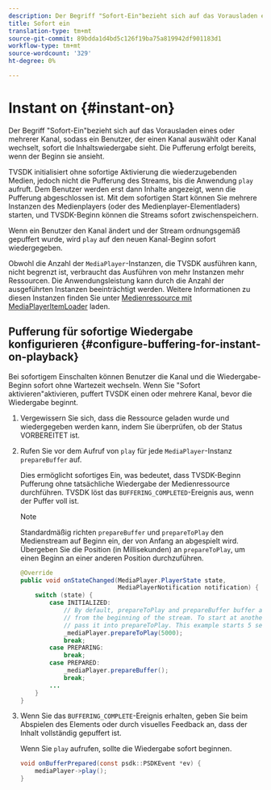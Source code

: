 ```yaml
---
description: Der Begriff "Sofort-Ein"bezieht sich auf das Vorausladen eines oder mehrerer Kanal, sodass ein Benutzer, der einen Kanal auswählt oder Kanal wechselt, sofort die Inhaltswiedergabe sieht. Die Pufferung erfolgt bereits, wenn der Beginn sie ansieht.
title: Sofort ein
translation-type: tm+mt
source-git-commit: 89bdda1d4bd5c126f19ba75a819942df901183d1
workflow-type: tm+mt
source-wordcount: '329'
ht-degree: 0%

---
```



# Instant on {#instant-on}

Der Begriff &quot;Sofort-Ein&quot;bezieht sich auf das Vorausladen eines oder mehrerer Kanal, sodass ein Benutzer, der einen Kanal auswählt oder Kanal wechselt, sofort die Inhaltswiedergabe sieht. Die Pufferung erfolgt bereits, wenn der Beginn sie ansieht.

TVSDK initialisiert ohne sofortige Aktivierung die wiederzugebenden Medien, jedoch nicht die Pufferung des Streams, bis die Anwendung `play` aufruft. Dem Benutzer werden erst dann Inhalte angezeigt, wenn die Pufferung abgeschlossen ist. Mit dem sofortigen Start können Sie mehrere Instanzen des Medienplayers (oder des Medienplayer-Elementladers) starten, und TVSDK-Beginn können die Streams sofort zwischenspeichern.

Wenn ein Benutzer den Kanal ändert und der Stream ordnungsgemäß gepuffert wurde, wird `play` auf den neuen Kanal-Beginn sofort wiedergegeben.

Obwohl die Anzahl der `MediaPlayer`-Instanzen, die TVSDK ausführen kann, nicht begrenzt ist, verbraucht das Ausführen von mehr Instanzen mehr Ressourcen. Die Anwendungsleistung kann durch die Anzahl der ausgeführten Instanzen beeinträchtigt werden. Weitere Informationen zu diesen Instanzen finden Sie unter [Medienressource mit MediaPlayerItemLoader](../../../tvsdk-1.4-for-android/ui-configure/mediaplayer-initialize-for-video/android-1.4-media-mediaplayeritemloader.md) laden.

## Pufferung für sofortige Wiedergabe konfigurieren {#configure-buffering-for-instant-on-playback}

Bei sofortigem Einschalten können Benutzer die Kanal und die Wiedergabe-Beginn sofort ohne Wartezeit wechseln. Wenn Sie &quot;Sofort aktivieren&quot;aktivieren, puffert TVSDK einen oder mehrere Kanal, bevor die Wiedergabe beginnt.

1. Vergewissern Sie sich, dass die Ressource geladen wurde und wiedergegeben werden kann, indem Sie überprüfen, ob der Status VORBEREITET ist.
1. Rufen Sie vor dem Aufruf von `play` für jede `MediaPlayer`-Instanz `prepareBuffer` auf.

   Dies ermöglicht sofortiges Ein, was bedeutet, dass TVSDK-Beginn Pufferung ohne tatsächliche Wiedergabe der Medienressource durchführen. TVSDK löst das `BUFFERING_COMPLETED`-Ereignis aus, wenn der Puffer voll ist.

   >[!NOTE]
   >
   >Standardmäßig richten `prepareBuffer` und `prepareToPlay` den Medienstream auf Beginn ein, der von Anfang an abgespielt wird. Übergeben Sie die Position (in Millisekunden) an `prepareToPlay`, um einen Beginn an einer anderen Position durchzuführen.

   ```java
   @Override 
   public void onStateChanged(MediaPlayer.PlayerState state,  
                              MediaPlayerNotification notification) { 
       switch (state) { 
           case INITIALIZED: 
               // By default, prepareToPlay and prepareBuffer buffer and start playing 
               // from the beginning of the stream. To start at another position, 
               // pass it into prepareToPlay. This example starts 5 seconds into the stream. 
               _mediaPlayer.prepareToPlay(5000); 
               break; 
           case PREPARING: 
               break; 
           case PREPARED: 
               _mediaPlayer.prepareBuffer(); 
               break; 
           ... 
       } 
   }
   ```

1. Wenn Sie das `BUFFERING_COMPLETE`-Ereignis erhalten, geben Sie beim Abspielen des Elements oder durch visuelles Feedback an, dass der Inhalt vollständig gepuffert ist.

   Wenn Sie `play` aufrufen, sollte die Wiedergabe sofort beginnen.

   ```java
   void onBufferPrepared(const psdk::PSDKEvent *ev) { 
       mediaPlayer->play(); 
   }
   ```
